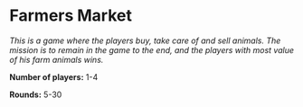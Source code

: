 # Farmers Market
_This is a game where the players buy, take care of 
and sell animals. The mission is to remain in the
game to the end, and the players with most value 
of his farm animals wins._

**Number of players:** 1-4

**Rounds:** 5-30